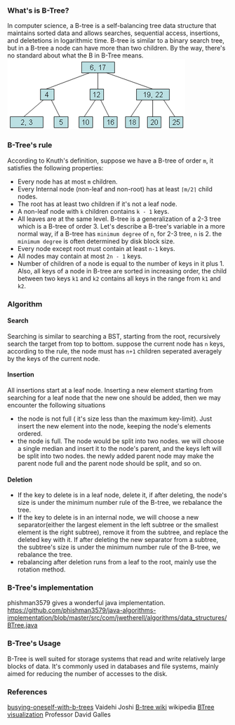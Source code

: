 
### What's is B-Tree?
In computer science, a B-tree is a self-balancing tree data structure that maintains sorted data and allows searches, sequential access, insertions, and deletetions in logarithmic time. B-tree is similar to a binary search tree, but in a B-tree a node can have more than two children.  By the way, there's no standard about what the B in B-Tree means.
![](./resources/b-tree.bmp)

### B-Tree's rule
According to Knuth's definition, suppose we have a B-tree of order `m`, it satisfies the following properties:
 * Every node has at most `m` children.
 * Every Internal node (non-leaf and non-root) has at least `⌈m/2⌉` child nodes.
 * The root has at least two children if it's not a leaf node.
 * A non-leaf node with `k` children contains `k - 1` keys.
 * All leaves are at the same level.
B-tree is a generalization of a 2-3 tree which is a B-tree of order 3.
Let's describe a B-tree's variable in a more normal way, if a B-tree has `minimum degree` of `n`, for 2-3 tree, `n` is 2. the `minimum degree` is often determined by disk block size.
 * Every node except root must contain at least `n-1` keys.
 * All nodes may contain at most `2n - 1` keys.
 * Number of children of a node is equal to the number of keys in it plus 1.
Also, all keys of a node in B-tree are sorted in increasing order, the child between two keys `k1` and `k2` contains all keys in the range from `k1` and `k2`.

### Algorithm
#### Search
Searching is similar to searching a BST, starting from the root, recursively search the target from top to bottom. suppose the current node has `n` keys, according to the rule, the node must has `n+1` children seperated averagely by the keys of the current node. 

#### Insertion
All insertions start at a leaf node. Inserting a new element starting from searching for a leaf node that the new one should be added, then we may encounter the following situations
 * the node is not full ( it's size less than the maximum key-limit). Just insert the new element into the node, keeping the node's elements ordered.
 * the node is full. The node would be split into two nodes. we will choose a single median and insert it to the node's parent, and the keys left will be split into two nodes. the newly added parent node may make the parent node full and the parent node should be split, and so on.

#### Deletion
 * If the key to delete is in a leaf node, delete it, if after deleting, the node's size is under the minimum number rule of the B-tree, we rebalance the tree.
 * If the key to delete is in an internal node, we will choose a new separator(either the largest element in the left subtree or the smallest element is the right subtree), remove it from the subtree, and replace the deleted key with it. If after deleting the new separator from a subtree, the subtree's size is under the minimum number rule of the B-tree, we rebalance the tree.
 * rebalancing after deletion runs from a leaf to the root, mainly use the rotation method.

### B-Tree's implementation
phishman3579 gives a wonderful java implementation. https://github.com/phishman3579/java-algorithms-implementation/blob/master/src/com/jwetherell/algorithms/data_structures/BTree.java

### B-Tree's Usage
B-Tree is well suited for storage systems that read and write relatively large blocks of data. It's commonly used in databases and file systems, mainly aimed for reducing the number of accesses to the disk.

### References
[busying-oneself-with-b-trees](https://medium.com/basecs/busying-oneself-with-b-trees-78bbf10522e7) Vaidehi Joshi
[B-tree wiki](https://en.wikipedia.org/wiki/B-tree) wikipedia
[BTree visualization](https://www.cs.usfca.edu/~galles/visualization/BTree.html) Professor David Galles


